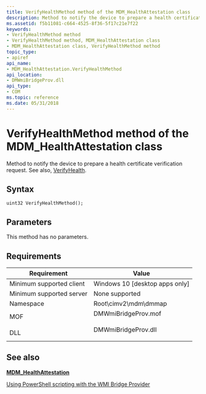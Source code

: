 ```yaml
---
title: VerifyHealthMethod method of the MDM_HealthAttestation class
description: Method to notify the device to prepare a health certificate verification request. See also, VerifyHealth.
ms.assetid: f5b11081-c664-4525-8f36-5f17c21e7f22
keywords:
- VerifyHealthMethod method
- VerifyHealthMethod method, MDM_HealthAttestation class
- MDM_HealthAttestation class, VerifyHealthMethod method
topic_type:
- apiref
api_name:
- MDM_HealthAttestation.VerifyHealthMethod
api_location:
- DMWmiBridgeProv.dll
api_type:
- COM
ms.topic: reference
ms.date: 05/31/2018
---
```


# VerifyHealthMethod method of the MDM\_HealthAttestation class



Method to notify the device to prepare a health certificate verification request. See also, [VerifyHealth](/windows/client-management/mdm/healthattestation-csp).

## Syntax


```mof
uint32 VerifyHealthMethod();
```



## Parameters

This method has no parameters.

## Requirements



| Requirement | Value |
|-------------------------------------|------------------------------------------------------------------------------------------------|
| Minimum supported client<br/> | Windows 10 \[desktop apps only\]<br/>                                                    |
| Minimum supported server<br/> | None supported<br/>                                                                      |
| Namespace<br/>                | Root\\cimv2\\mdm\\dmmap<br/>                                                             |
| MOF<br/>                      | <dl> <dt>DMWmiBridgeProv.mof</dt> </dl> |
| DLL<br/>                      | <dl> <dt>DMWmiBridgeProv.dll</dt> </dl> |



## See also

<dl> <dt>

[**MDM\_HealthAttestation**](mdm-healthattestation.md)
</dt> <dt>

[Using PowerShell scripting with the WMI Bridge Provider](/windows/client-management/mdm/using-powershell-scripting-with-the-wmi-bridge-provider)
</dt> </dl>

 

